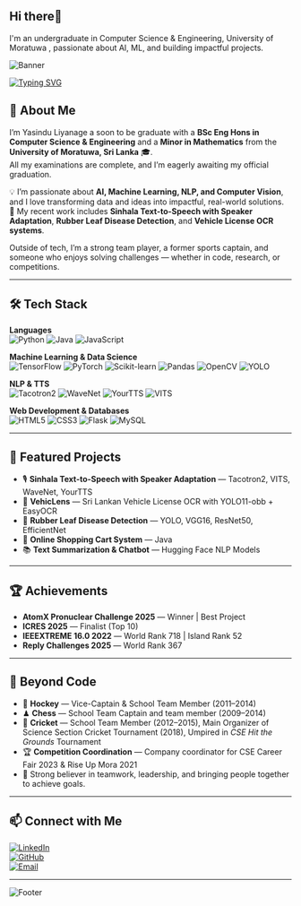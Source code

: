 ## Hi there👋
I'm an undergraduate in Computer Science & Engineering, University of Moratuwa , passionate about AI, ML, and building impactful projects.


<!-- Banner -->
![Banner](https://capsule-render.vercel.app/api?type=waving&color=0:00c6ff,100:0072ff&height=200&section=header&text=Hi%20I'm%20Yasindu%20Liyanage%20👋&fontSize=40&fontColor=ffffff&animation=fadeIn&fontAlignY=35)

<!-- Typing Effect -->
[![Typing SVG](https://readme-typing-svg.herokuapp.com?size=24&color=F7A51D&center=true&vCenter=true&lines=AI+Engineer;Machine+Learning+Developer;Data+Scientist;Computer+Vision+Enthusiast;TTS+Researcher)](https://git.io/typing-svg)

## 🚀 About Me  

I’m Yasindu Liyanage a soon to be graduate with a **BSc Eng Hons in Computer Science & Engineering** and a **Minor in Mathematics** from the **University of Moratuwa, Sri Lanka** 🎓.  
All my examinations are complete, and I’m eagerly awaiting my official graduation.  

💡 I’m passionate about **AI, Machine Learning, NLP, and Computer Vision**, and I love transforming data and ideas into impactful, real-world solutions.  
🚀 My recent work includes **Sinhala Text-to-Speech with Speaker Adaptation**, **Rubber Leaf Disease Detection**, and **Vehicle License OCR systems**.  

Outside of tech, I’m a strong team player, a former sports captain, and someone who enjoys solving challenges — whether in code, research, or competitions.  
 

---

## 🛠 Tech Stack  

**Languages**  
![Python](https://img.shields.io/badge/-Python-3776AB?logo=python&logoColor=white&style=for-the-badge)
![Java](https://img.shields.io/badge/-Java-007396?logo=java&logoColor=white&style=for-the-badge)
![JavaScript](https://img.shields.io/badge/-JavaScript-F7DF1E?logo=javascript&logoColor=black&style=for-the-badge)

**Machine Learning & Data Science**  
![TensorFlow](https://img.shields.io/badge/-TensorFlow-FF6F00?logo=tensorflow&logoColor=white&style=for-the-badge)
![PyTorch](https://img.shields.io/badge/-PyTorch-EE4C2C?logo=pytorch&logoColor=white&style=for-the-badge)
![Scikit-learn](https://img.shields.io/badge/-ScikitLearn-F7931E?logo=scikit-learn&logoColor=white&style=for-the-badge)
![Pandas](https://img.shields.io/badge/-Pandas-150458?logo=pandas&logoColor=white&style=for-the-badge)
![OpenCV](https://img.shields.io/badge/-OpenCV-5C3EE8?logo=opencv&logoColor=white&style=for-the-badge)
![YOLO](https://img.shields.io/badge/-YOLO-00FFFF?style=for-the-badge)

**NLP & TTS**  
![Tacotron2](https://img.shields.io/badge/-Tacotron2-blueviolet?style=for-the-badge)
![WaveNet](https://img.shields.io/badge/-WaveNet-FF69B4?style=for-the-badge)
![YourTTS](https://img.shields.io/badge/-YourTTS-800080?style=for-the-badge)
![VITS](https://img.shields.io/badge/-VITS-FF4500?style=for-the-badge)

**Web Development & Databases**  
![HTML5](https://img.shields.io/badge/-HTML5-E34F26?logo=html5&logoColor=white&style=for-the-badge)
![CSS3](https://img.shields.io/badge/-CSS3-1572B6?logo=css3&logoColor=white&style=for-the-badge)
![Flask](https://img.shields.io/badge/-Flask-000000?logo=flask&logoColor=white&style=for-the-badge)
![MySQL](https://img.shields.io/badge/-MySQL-4479A1?logo=mysql&logoColor=white&style=for-the-badge)

---

## 🌟 Featured Projects  
- 🎙 **Sinhala Text-to-Speech with Speaker Adaptation** — Tacotron2, VITS, WaveNet, YourTTS  
- 🚗 **VehicLens** — Sri Lankan Vehicle License OCR with YOLO11-obb + EasyOCR  
- 🌿 **Rubber Leaf Disease Detection** — YOLO, VGG16, ResNet50, EfficientNet  
- 🛒 **Online Shopping Cart System** — Java  
- 📚 **Text Summarization & Chatbot** — Hugging Face NLP Models  

---

## 🏆 Achievements   
- **AtomX Pronuclear Challenge 2025** — Winner | Best Project  
- **ICRES 2025** — Finalist (Top 10)
- **IEEEXTREME 16.0 2022** — World Rank 718 | Island Rank 52 
- **Reply Challenges 2025** — World Rank 367  

---

## 🏅 Beyond Code  

- 🏑 **Hockey** — Vice-Captain & School Team Member (2011–2014)  
- ♟ **Chess** — School Team Captain and team member (2009–2014)  
- 🏏 **Cricket** — School Team Member (2012–2015), Main Organizer of Science Section Cricket Tournament (2018), Umpired in *CSE Hit the Grounds* Tournament  
- 🏆 **Competition Coordination** — Company coordinator for CSE Career Fair 2023 & Rise Up Mora 2021  
- 🤝 Strong believer in teamwork, leadership, and bringing people together to achieve goals.

---

## 📫 Connect with Me  
[![LinkedIn](https://img.shields.io/badge/-LinkedIn-0A66C2?logo=linkedin&logoColor=white&style=for-the-badge)](https://www.linkedin.com/in/yasindu-liyanage-8aa944215/)  
[![GitHub](https://img.shields.io/badge/-GitHub-181717?logo=github&logoColor=white&style=for-the-badge)](https://github.com/Yasindu-Liyanage)  
[![Email](https://img.shields.io/badge/-Email-D14836?logo=gmail&logoColor=white&style=for-the-badge)](mailto:liyanageyasindu01@gmail.com)  

---


<!-- Footer -->
![Footer](https://capsule-render.vercel.app/api?type=waving&color=0:00c6ff,100:0072ff&height=120&section=footer)



<!--
**Yasindu-Liyanage/Yasindu-Liyanage** is a ✨ _special_ ✨ repository because its `README.md` (this file) appears on your GitHub profile.

Here are some ideas to get you started:

- 🔭 I’m currently working on ...
- 🌱 I’m currently learning ...
- 👯 I’m looking to collaborate on ...
- 🤔 I’m looking for help with ...
- 💬 Ask me about ...
- 📫 How to reach me: ...
- 😄 Pronouns: ...
- ⚡ Fun fact: ...
-->
